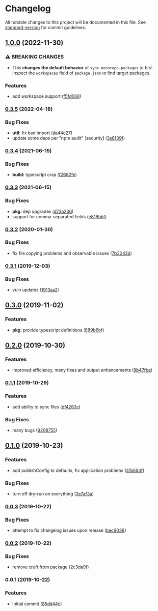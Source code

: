 # Changelog

All notable changes to this project will be documented in this file. See [standard-version](https://github.com/conventional-changelog/standard-version) for commit guidelines.

## [1.0.0](https://github.com/boneskull/sync-monorepo-packages/compare/v0.3.5...v1.0.0) (2022-11-30)


### ⚠ BREAKING CHANGES

* This **changes the default behavior** of `sync-monorepo-packages` to first inspect the `workspaces` field of `package.json` to find target packages.

### Features

* add workspace support ([f5fd068](https://github.com/boneskull/sync-monorepo-packages/commit/f5fd068d53b33e7c190ac770badd3eab4b76ce19))

### [0.3.5](https://github.com/boneskull/sync-monorepo-packages/compare/v0.3.4...v0.3.5) (2022-04-18)

### Bug Fixes

- **util:** fix bad import ([da44c27](https://github.com/boneskull/sync-monorepo-packages/commit/da44c27bfadedcc9d66e47535435a6b91adc893e))
- update some deps per "npm audit" [security] ([3a8139f](https://github.com/boneskull/sync-monorepo-packages/commit/3a8139ff677667ced37a9d3b9366fb2a2560c1a0))

### [0.3.4](https://github.com/boneskull/sync-monorepo-packages/compare/v0.3.3...v0.3.4) (2021-06-15)

### Bug Fixes

- **build:** typescript crap ([f2682fe](https://github.com/boneskull/sync-monorepo-packages/commit/f2682fe497774576f14daebb6c055852fe93d3a1))

### [0.3.3](https://github.com/boneskull/sync-monorepo-packages/compare/v0.3.2...v0.3.3) (2021-06-15)

### Bug Fixes

- **pkg:** dep upgrades ([d73a236](https://github.com/boneskull/sync-monorepo-packages/commit/d73a23696331d328f5f10ab59022dc37febbeaeb))
- support for comma-separated fields ([e818bbf](https://github.com/boneskull/sync-monorepo-packages/commit/e818bbfca226b502a3d01148c4dcd8b89b751604))

### [0.3.2](https://github.com/boneskull/sync-monorepo-packages/compare/v0.3.1...v0.3.2) (2020-01-30)

### Bug Fixes

- fix file copying problems and observable issues ([7b3042d](https://github.com/boneskull/sync-monorepo-packages/commit/7b3042d54bb150cdb8954d5dfd2ed51cb49b4201))

### [0.3.1](https://github.com/boneskull/sync-monorepo-packages/compare/v0.3.0...v0.3.1) (2019-12-03)

### Bug Fixes

- vuln updates ([1913aa2](https://github.com/boneskull/sync-monorepo-packages/commit/1913aa2da41ba6b72448f73da85b0fd4c515ea35))

## [0.3.0](https://github.com/boneskull/sync-monorepo-packages/compare/v0.2.0...v0.3.0) (2019-11-02)

### Features

- **pkg:** provide typescript definitions ([889b6bf](https://github.com/boneskull/sync-monorepo-packages/commit/889b6bf82baa45dc3b71a89b04c3ef1148bb594a))

## [0.2.0](https://github.com/boneskull/sync-monorepo-packages/compare/v0.1.1...v0.2.0) (2019-10-30)

### Features

- improved efficiency, many fixes and output enhancements ([9b47fbe](https://github.com/boneskull/sync-monorepo-packages/commit/9b47fbe29e5d0223ff84f657300aa4bbafa737cd))

### [0.1.1](https://github.com/boneskull/sync-monorepo-packages/compare/v0.1.0...v0.1.1) (2019-10-29)

### Features

- add ability to sync files ([df4263c](https://github.com/boneskull/sync-monorepo-packages/commit/df4263cf697ac178eb38bfe352f51da3a5516379))

### Bug Fixes

- many bugs ([9208755](https://github.com/boneskull/sync-monorepo-packages/commit/920875509c4b316b51c9682d6eafa815c399037b))

## [0.1.0](https://github.com/boneskull/sync-monorepo-packages/compare/v0.0.3...v0.1.0) (2019-10-23)

### Features

- add publishConfig to defaults; fix application problems ([41b664f](https://github.com/boneskull/sync-monorepo-packages/commit/41b664f554a61b79f645e203772b9b1d765b601a))

### Bug Fixes

- turn off dry-run on everything ([3e7af3a](https://github.com/boneskull/sync-monorepo-packages/commit/3e7af3ac2bd4716c287108d8aaa44d292bacb84f))

### [0.0.3](https://github.com/boneskull/sync-monorepo-packages/compare/v0.0.2...v0.0.3) (2019-10-22)

### Bug Fixes

- attempt to fix changelog issues upon release ([bec9038](https://github.com/boneskull/sync-monorepo-packages/commit/bec903859b0a7291468813d0c76987018600e5e3))

### [0.0.2](https://github.com/boneskull/sync-monorepo-packages/compare/v0.0.1...v0.0.2) (2019-10-22)

### Bug Fixes

- remove cruft from package ([2c3da9f](https://github.com/boneskull/sync-monorepo-packages/commit/2c3da9f1085b338c3199e5cc5c98923cb293f2b2))

### 0.0.1 (2019-10-22)

### Features

- initial commit ([85dd44c](https://github.com/boneskull/sync-monorepo-packages/commit/85dd44ce3cbf7ac40f82400a89ad3b45295b9e7d))

